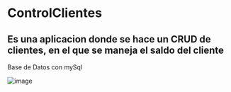# ControlClientes

## Es una aplicacion donde se hace un CRUD de clientes, en el que se maneja el saldo del cliente

Base de Datos con mySql 

![image](https://github.com/AdrianaGzzB/ControlClientes/assets/113390378/1b117ddb-2ceb-4989-9b0a-d2b270635927)


